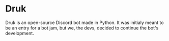 # Druk


Druk is an open-source Discord bot made in Python.
It was initialy meant to be an entry for a bot jam, but we, the devs, decided to continue the bot's development.


